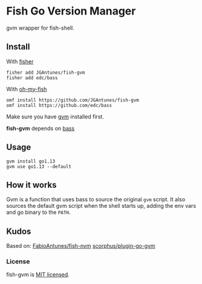 # Fish Go Version Manager

gvm wrapper for fish-shell.

## Install

With [fisher](https://github.com/jorgebucaran/fisher)

```fish
fisher add JGAntunes/fish-gvm
fisher add edc/bass
```

With [oh-my-fish]
```fish
omf install https://github.com/JGAntunes/fish-gvm
omf install https://github.com/edc/bass
```

Make sure you have [gvm](https://github.com/moovweb/gvm) installed first.

**fish-gvm** depends on [bass] 

## Usage

```fish
gvm install go1.13
gvm use go1.13 --default
```

## How it works

Gvm is a function that uses bass to source the original `gvm` script. It also
sources the default gvm script when the shell starts up, adding the env vars
and go binary to the `PATH`.

[oh-my-fish]: https://github.com/oh-my-fish/oh-my-fish
[bass]: https://github.com/edc/bass

## Kudos

Based on:
[FabioAntunes/fish-nvm](https://github.com/FabioAntunes/fish-nvm)
[scorphus/plugin-go-gvm](https://github.com/scorphus/plugin-go-gvm)

### License

fish-gvm is [MIT licensed](./LICENSE.md).

